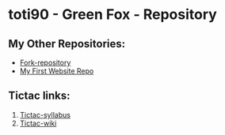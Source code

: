 # toti90 - Green Fox - Repository

## My Other Repositories:
* [Fork-repository](https://github.com/toti90/git-lesson-repository)
* [My First Website Repo](https://github.com/toti90/Introduction_website_repo)

## Tictac links:
1. [Tictac-syllabus](https://github.com/green-fox-academy/tictac-syllabus)
2. [Tictac-wiki](https://github.com/green-fox-academy/tictac-syllabus/wiki)
